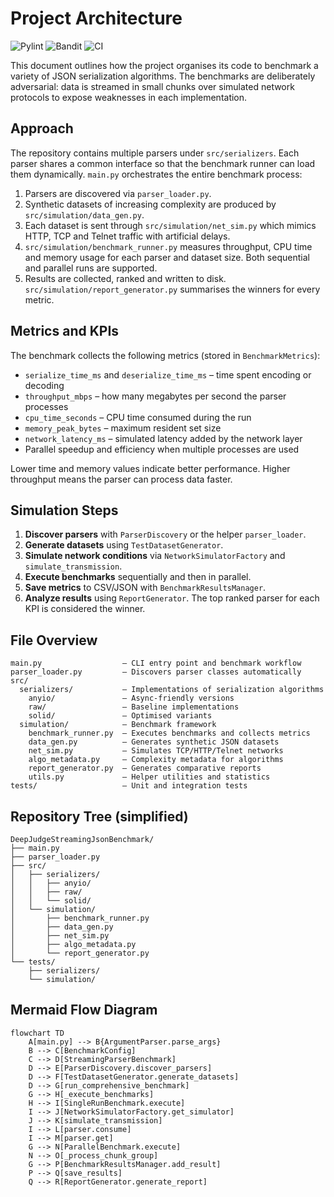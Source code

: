 # Project Architecture

![Pylint](https://github.com/USER/REPO/actions/workflows/pylint.yml/badge.svg)
![Bandit](https://github.com/USER/REPO/actions/workflows/bandit.yml/badge.svg)
![CI](https://github.com/USER/REPO/actions/workflows/ci.yml/badge.svg)

This document outlines how the project organises its code to benchmark a variety of JSON serialization algorithms. The benchmarks are deliberately adversarial: data is streamed in small chunks over simulated network protocols to expose weaknesses in each implementation.

## Approach

The repository contains multiple parsers under `src/serializers`. Each parser shares a common interface so that the benchmark runner can load them dynamically. `main.py` orchestrates the entire benchmark process:

1. Parsers are discovered via `parser_loader.py`.
2. Synthetic datasets of increasing complexity are produced by `src/simulation/data_gen.py`.
3. Each dataset is sent through `src/simulation/net_sim.py` which mimics HTTP, TCP and Telnet traffic with artificial delays.
4. `src/simulation/benchmark_runner.py` measures throughput, CPU time and memory usage for each parser and dataset size. Both sequential and parallel runs are supported.
5. Results are collected, ranked and written to disk. `src/simulation/report_generator.py` summarises the winners for every metric.

## Metrics and KPIs

The benchmark collects the following metrics (stored in `BenchmarkMetrics`):

- `serialize_time_ms` and `deserialize_time_ms` – time spent encoding or decoding
- `throughput_mbps` – how many megabytes per second the parser processes
- `cpu_time_seconds` – CPU time consumed during the run
- `memory_peak_bytes` – maximum resident set size
- `network_latency_ms` – simulated latency added by the network layer
- Parallel speedup and efficiency when multiple processes are used

Lower time and memory values indicate better performance. Higher throughput means the parser can process data faster.

## Simulation Steps

1. **Discover parsers** with `ParserDiscovery` or the helper `parser_loader`.
2. **Generate datasets** using `TestDatasetGenerator`.
3. **Simulate network conditions** via `NetworkSimulatorFactory` and `simulate_transmission`.
4. **Execute benchmarks** sequentially and then in parallel.
5. **Save metrics** to CSV/JSON with `BenchmarkResultsManager`.
6. **Analyze results** using `ReportGenerator`. The top ranked parser for each KPI is considered the winner.

## File Overview

```
main.py                  – CLI entry point and benchmark workflow
parser_loader.py         – Discovers parser classes automatically
src/
  serializers/           – Implementations of serialization algorithms
    anyio/               – Async‑friendly versions
    raw/                 – Baseline implementations
    solid/               – Optimised variants
  simulation/            – Benchmark framework
    benchmark_runner.py  – Executes benchmarks and collects metrics
    data_gen.py          – Generates synthetic JSON datasets
    net_sim.py           – Simulates TCP/HTTP/Telnet networks
    algo_metadata.py     – Complexity metadata for algorithms
    report_generator.py  – Generates comparative reports
    utils.py             – Helper utilities and statistics
tests/                   – Unit and integration tests
```

## Repository Tree (simplified)

```
DeepJudgeStreamingJsonBenchmark/
├── main.py
├── parser_loader.py
├── src/
│   ├── serializers/
│   │   ├── anyio/
│   │   ├── raw/
│   │   └── solid/
│   └── simulation/
│       ├── benchmark_runner.py
│       ├── data_gen.py
│       ├── net_sim.py
│       ├── algo_metadata.py
│       └── report_generator.py
└── tests/
    ├── serializers/
    └── simulation/
```

## Mermaid Flow Diagram

```mermaid
flowchart TD
    A[main.py] --> B{ArgumentParser.parse_args}
    B --> C[BenchmarkConfig]
    C --> D[StreamingParserBenchmark]
    D --> E[ParserDiscovery.discover_parsers]
    D --> F[TestDatasetGenerator.generate_datasets]
    D --> G[run_comprehensive_benchmark]
    G --> H[_execute_benchmarks]
    H --> I[SingleRunBenchmark.execute]
    I --> J[NetworkSimulatorFactory.get_simulator]
    J --> K[simulate_transmission]
    I --> L[parser.consume]
    I --> M[parser.get]
    G --> N[ParallelBenchmark.execute]
    N --> O[_process_chunk_group]
    G --> P[BenchmarkResultsManager.add_result]
    P --> Q[save_results]
    Q --> R[ReportGenerator.generate_report]
```
